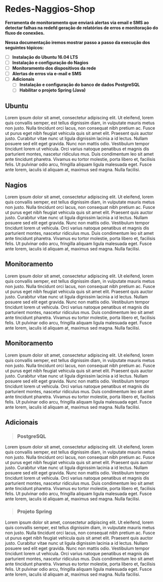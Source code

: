 # Redes-Naggios-Shop

**Ferramenta de monitoramento que enviará alertas via email e SMS ao detectar falhas na redefd geração de relatórios de erros e monitoração do fluxo de conexões.**

**Nessa documentação iremos mostrar passo a passo da execução dos seguintes tópicos:**

- [ ] **Instalação do Ubuntu 16.04 LTS**
- [ ] **Instalação e configuração do Nagios**
- [ ] **Monitoramento dos dispositivos da rede**
- [ ] **Alertas de erros via e-mail e SMS**
- [ ] **Adicionais**
	- [ ] **Instalação e configuração do banco de dados PostgreSQL**
	- [ ] **Habilitar o projeto Spring (Java)**

## Ubuntu
Lorem ipsum dolor sit amet, consectetur adipiscing elit. Ut eleifend, lorem quis convallis semper, est tellus dignissim diam, in vulputate mauris metus non justo. Nulla tincidunt orci lacus, non consequat nibh pretium ac. Fusce ut purus eget nibh feugiat vehicula quis sit amet elit. Praesent quis auctor justo. Curabitur vitae nunc ut ligula dignissim lacinia a id lectus. Nullam posuere sed elit eget gravida. Nunc non mattis odio. Vestibulum tempor tincidunt lorem ut vehicula. Orci varius natoque penatibus et magnis dis parturient montes, nascetur ridiculus mus. Duis condimentum leo sit amet ante tincidunt pharetra. Vivamus eu tortor molestie, porta libero et, facilisis felis. Ut pulvinar odio arcu, fringilla aliquam ligula malesuada eget. Fusce ante lorem, iaculis id aliquam at, maximus sed magna. Nulla facilisi.
## Nagios
Lorem ipsum dolor sit amet, consectetur adipiscing elit. Ut eleifend, lorem quis convallis semper, est tellus dignissim diam, in vulputate mauris metus non justo. Nulla tincidunt orci lacus, non consequat nibh pretium ac. Fusce ut purus eget nibh feugiat vehicula quis sit amet elit. Praesent quis auctor justo. Curabitur vitae nunc ut ligula dignissim lacinia a id lectus. Nullam posuere sed elit eget gravida. Nunc non mattis odio. Vestibulum tempor tincidunt lorem ut vehicula. Orci varius natoque penatibus et magnis dis parturient montes, nascetur ridiculus mus. Duis condimentum leo sit amet ante tincidunt pharetra. Vivamus eu tortor molestie, porta libero et, facilisis felis. Ut pulvinar odio arcu, fringilla aliquam ligula malesuada eget. Fusce ante lorem, iaculis id aliquam at, maximus sed magna. Nulla facilisi.

## Monitoramento
Lorem ipsum dolor sit amet, consectetur adipiscing elit. Ut eleifend, lorem quis convallis semper, est tellus dignissim diam, in vulputate mauris metus non justo. Nulla tincidunt orci lacus, non consequat nibh pretium ac. Fusce ut purus eget nibh feugiat vehicula quis sit amet elit. Praesent quis auctor justo. Curabitur vitae nunc ut ligula dignissim lacinia a id lectus. Nullam posuere sed elit eget gravida. Nunc non mattis odio. Vestibulum tempor tincidunt lorem ut vehicula. Orci varius natoque penatibus et magnis dis parturient montes, nascetur ridiculus mus. Duis condimentum leo sit amet ante tincidunt pharetra. Vivamus eu tortor molestie, porta libero et, facilisis felis. Ut pulvinar odio arcu, fringilla aliquam ligula malesuada eget. Fusce ante lorem, iaculis id aliquam at, maximus sed magna. Nulla facilisi.


## Monitoramento
Lorem ipsum dolor sit amet, consectetur adipiscing elit. Ut eleifend, lorem quis convallis semper, est tellus dignissim diam, in vulputate mauris metus non justo. Nulla tincidunt orci lacus, non consequat nibh pretium ac. Fusce ut purus eget nibh feugiat vehicula quis sit amet elit. Praesent quis auctor justo. Curabitur vitae nunc ut ligula dignissim lacinia a id lectus. Nullam posuere sed elit eget gravida. Nunc non mattis odio. Vestibulum tempor tincidunt lorem ut vehicula. Orci varius natoque penatibus et magnis dis parturient montes, nascetur ridiculus mus. Duis condimentum leo sit amet ante tincidunt pharetra. Vivamus eu tortor molestie, porta libero et, facilisis felis. Ut pulvinar odio arcu, fringilla aliquam ligula malesuada eget. Fusce ante lorem, iaculis id aliquam at, maximus sed magna. Nulla facilisi.


## Adicionais

> ### PostgreSQL

Lorem ipsum dolor sit amet, consectetur adipiscing elit. Ut eleifend, lorem quis convallis semper, est tellus dignissim diam, in vulputate mauris metus non justo. Nulla tincidunt orci lacus, non consequat nibh pretium ac. Fusce ut purus eget nibh feugiat vehicula quis sit amet elit. Praesent quis auctor justo. Curabitur vitae nunc ut ligula dignissim lacinia a id lectus. Nullam posuere sed elit eget gravida. Nunc non mattis odio. Vestibulum tempor tincidunt lorem ut vehicula. Orci varius natoque penatibus et magnis dis parturient montes, nascetur ridiculus mus. Duis condimentum leo sit amet ante tincidunt pharetra. Vivamus eu tortor molestie, porta libero et, facilisis felis. Ut pulvinar odio arcu, fringilla aliquam ligula malesuada eget. Fusce ante lorem, iaculis id aliquam at, maximus sed magna. Nulla facilisi.
> ### Projeto Spring
Lorem ipsum dolor sit amet, consectetur adipiscing elit. Ut eleifend, lorem quis convallis semper, est tellus dignissim diam, in vulputate mauris metus non justo. Nulla tincidunt orci lacus, non consequat nibh pretium ac. Fusce ut purus eget nibh feugiat vehicula quis sit amet elit. Praesent quis auctor justo. Curabitur vitae nunc ut ligula dignissim lacinia a id lectus. Nullam posuere sed elit eget gravida. Nunc non mattis odio. Vestibulum tempor tincidunt lorem ut vehicula. Orci varius natoque penatibus et magnis dis parturient montes, nascetur ridiculus mus. Duis condimentum leo sit amet ante tincidunt pharetra. Vivamus eu tortor molestie, porta libero et, facilisis felis. Ut pulvinar odio arcu, fringilla aliquam ligula malesuada eget. Fusce ante lorem, iaculis id aliquam at, maximus sed magna. Nulla facilisi.

